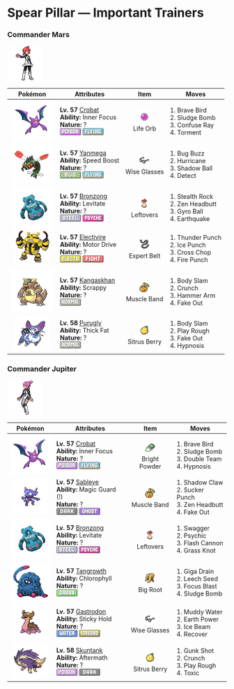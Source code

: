 # Spear Pillar — Important Trainers

### Commander Mars

![Commander Mars](../../assets/important_trainers/mars.png "Commander Mars")

| Pokémon | Attributes | Item | Moves |
|:-------:|------------|:----:|-------|
| ![Crobat](../../assets/sprites/crobat/front.gif "Crobat: The transformation of its legs into wings made it better at flying, but more clumsy at walking.") | **Lv. 57** [Crobat](../../pokemon/crobat.md/)<br>**Ability:** <span class="tooltip" title="The Pokémon is protected from flinching.">Inner Focus</span><br>**Nature:** ?<br>![poison](../../assets/types/poison.png "Poison") ![flying](../../assets/types/flying.png "Flying") | ![Life Orb](../../assets/items/life_orb.png "Life Orb")<br><span class="tooltip" title="An item to be held by a Pokémon. It boosts the power of moves, but at the cost of some HP on each hit.">Life Orb</span> | 1. <span class="tooltip" title="The user tucks in its wings and charges from a low altitude. The user also takes serious damage.">Brave Bird</span><br>2. <span class="tooltip" title="The user attacks by hurling filthy sludge at the foe. It may also poison the target.">Sludge Bomb</span><br>3. <span class="tooltip" title="The foe is exposed to a sinister ray that triggers confusion. ">Confuse Ray</span><br>4. <span class="tooltip" title="The user torments and enrages the foe, making it incapable of using the same move twice in a row.">Torment</span> |
| ![Yanmega](../../assets/sprites/yanmega/front.gif "Yanmega: Its jaw power is incredible. It is adept at biting apart foes while flying by at high speed.") | **Lv. 57** [Yanmega](../../pokemon/yanmega.md/)<br>**Ability:** <span class="tooltip" title="The Pokémon’s Speed stat is gradually boosted.">Speed Boost</span><br>**Nature:** ?<br>![bug](../../assets/types/bug.png "Bug") ![flying](../../assets/types/flying.png "Flying") | ![Wise Glasses](../../assets/items/wise_glasses.png "Wise Glasses")<br><span class="tooltip" title="An item to be held by a Pokémon. It is a thick pair of glasses that slightly boosts the power of special moves.">Wise Glasses</span> | 1. <span class="tooltip" title="The user vibrates its wings to generate a damaging sound wave. It may also lower the foe’s Sp. Def stat.">Bug Buzz</span><br>2. <span class="tooltip" title="Inflicts regular damage.">Hurricane</span><br>3. <span class="tooltip" title="The user hurls a shadowy blob at the foe. It may also lower the foe’s Sp. Def stat.">Shadow Ball</span><br>4. <span class="tooltip" title="It enables the user to evade all attacks. Its chance of failing rises if it is used in succession.">Detect</span> |
| ![Bronzong](../../assets/sprites/bronzong/front.gif "Bronzong: It brought rains by opening portals to another world. It was revered as a bringer of plentiful harvests.") | **Lv. 57** [Bronzong](../../pokemon/bronzong.md/)<br>**Ability:** <span class="tooltip" title="Gives full immunity to all Ground-type moves.">Levitate</span><br>**Nature:** ?<br>![steel](../../assets/types/steel.png "Steel") ![psychic](../../assets/types/psychic.png "Psychic") | ![Leftovers](../../assets/items/leftovers.png "Leftovers")<br><span class="tooltip" title="An item to be held by a Pokémon. The holder’s HP is gradually restored during battle.">Leftovers</span> | 1. <span class="tooltip" title="The user lays a trap of levitating stones around the foe. The trap hurts foes that switch into battle.">Stealth Rock</span><br>2. <span class="tooltip" title="The user focuses its willpower to its head and rams the foe. It may also make the target flinch.">Zen Headbutt</span><br>3. <span class="tooltip" title="The user tackles the foe with a high-speed spin. The slower the user, the greater the damage.">Gyro Ball</span><br>4. <span class="tooltip" title="The user sets off an earthquake that hits all the Pokémon in the battle. ">Earthquake</span> |
| ![Electivire](../../assets/sprites/electivire/front.gif "Electivire: Heedless of enemy attacks, it closes in, shoves its tails onto the foe, then looses high voltage.") | **Lv. 57** [Electivire](../../pokemon/electivire.md/)<br>**Ability:** <span class="tooltip" title="Raises Speed if hit by an Electric-type move.">Motor Drive</span><br>**Nature:** ?<br>![electric](../../assets/types/electric.png "Electric") ![fighting](../../assets/types/fighting.png "Fighting") | ![Expert Belt](../../assets/items/expert_belt.png "Expert Belt")<br><span class="tooltip" title="An item to be held by a Pokémon. It is a well-worn belt that slightly boosts the power of supereffective moves.">Expert Belt</span> | 1. <span class="tooltip" title="The foe is punched with an electrified fist. It may leave the target with paralysis.">Thunder Punch</span><br>2. <span class="tooltip" title="The foe is punched with an icy fist. It may leave the target frozen. ">Ice Punch</span><br>3. <span class="tooltip" title="The user delivers a double chop with its forearms crossed. It has a high critical-hit ratio.">Cross Chop</span><br>4. <span class="tooltip" title="The foe is punched with a fiery fist. It may leave the target with a burn. ">Fire Punch</span> |
| ![Kangaskhan](../../assets/sprites/kangaskhan/front.gif "Kangaskhan: It raises its offspring in its belly pouch. It lets the baby out to play only when it feels safe.") | **Lv. 57** [Kangaskhan](../../pokemon/kangaskhan.md/)<br>**Ability:** <span class="tooltip" title="Enables moves to hit Ghost-type foes.">Scrappy</span><br>**Nature:** ?<br>![normal](../../assets/types/normal.png "Normal") | ![Muscle Band](../../assets/items/muscle_band.png "Muscle Band")<br><span class="tooltip" title="An item to be held by a Pokémon. It is a headband that slightly boosts the power of physical moves.">Muscle Band</span> | 1. <span class="tooltip" title="The user drops onto the foe with its full body weight. It may leave the foe paralyzed.">Body Slam</span><br>2. <span class="tooltip" title="The user crunches up the foe with sharp fangs. It may also lower the target’s Defense stat.">Crunch</span><br>3. <span class="tooltip" title="The user swings and hits with its strong and heavy fist. It lowers the user’s Speed, however.">Hammer Arm</span><br>4. <span class="tooltip" title="An attack that hits first and makes the target flinch. This move works only on the first turn.">Fake Out</span> |
| ![Purugly](../../assets/sprites/purugly/front.gif "Purugly: It binds its body with its tails to make itself look bigger. If it locks eyes, it will glare ceaselessly.") | **Lv. 58** [Purugly](../../pokemon/purugly.md/)<br>**Ability:** <span class="tooltip" title="Raises resistance to Fire-​ and Ice-type moves.">Thick Fat</span><br>**Nature:** ?<br>![normal](../../assets/types/normal.png "Normal") | ![Sitrus Berry](../../assets/items/sitrus_berry.png "Sitrus Berry")<br><span class="tooltip" title="A Poffin ingredient. It may be used or held by a Pokémon to heal the user’s HP a little.">Sitrus Berry</span> | 1. <span class="tooltip" title="The user drops onto the foe with its full body weight. It may leave the foe paralyzed.">Body Slam</span><br>2. <span class="tooltip" title="Inflicts regular damage.  Has a 10% chance to lower the target's Attack by one stage.">Play Rough</span><br>3. <span class="tooltip" title="An attack that hits first and makes the target flinch. This move works only on the first turn.">Fake Out</span><br>4. <span class="tooltip" title="The user employs hypnotic suggestion to make the target fall into a deep sleep.">Hypnosis</span> |


### Commander Jupiter

![Commander Jupiter](../../assets/important_trainers/jupiter.png "Commander Jupiter")

| Pokémon | Attributes | Item | Moves |
|:-------:|------------|:----:|-------|
| ![Crobat](../../assets/sprites/crobat/front.gif "Crobat: The transformation of its legs into wings made it better at flying, but more clumsy at walking.") | **Lv. 57** [Crobat](../../pokemon/crobat.md/)<br>**Ability:** <span class="tooltip" title="The Pokémon is protected from flinching.">Inner Focus</span><br>**Nature:** ?<br>![poison](../../assets/types/poison.png "Poison") ![flying](../../assets/types/flying.png "Flying") | ![Bright Powder](../../assets/items/bright_powder.png "Bright Powder")<br><span class="tooltip" title="An item to be held by a Pokémon. It casts a tricky glare that lowers the opponent’s accuracy.">Bright Powder</span> | 1. <span class="tooltip" title="The user tucks in its wings and charges from a low altitude. The user also takes serious damage.">Brave Bird</span><br>2. <span class="tooltip" title="The user attacks by hurling filthy sludge at the foe. It may also poison the target.">Sludge Bomb</span><br>3. <span class="tooltip" title="By moving rapidly, the user makes illusory copies of itself to raise its evasiveness. ">Double Team</span><br>4. <span class="tooltip" title="The user employs hypnotic suggestion to make the target fall into a deep sleep.">Hypnosis</span> |
| ![Sableye](../../assets/sprites/sableye/front.gif "Sableye: It hides in the darkness of caves. Its diet of gems has transformed its eyes into gemstones.") | **Lv. 57** [Sableye](../../pokemon/sableye.md/)<br>**Ability:** <span class="tooltip" title="The Pokémon only takes damage from attacks.">Magic Guard (!)</span><br>**Nature:** ?<br>![dark](../../assets/types/dark.png "Dark") ![ghost](../../assets/types/ghost.png "Ghost") | ![Muscle Band](../../assets/items/muscle_band.png "Muscle Band")<br><span class="tooltip" title="An item to be held by a Pokémon. It is a headband that slightly boosts the power of physical moves.">Muscle Band</span> | 1. <span class="tooltip" title="The user slashes with a sharp claw made from shadows. It has a high critical-hit ratio.">Shadow Claw</span><br>2. <span class="tooltip" title="This move enables the user to attack first. It fails if the foe is not readying an attack, however.">Sucker Punch</span><br>3. <span class="tooltip" title="The user focuses its willpower to its head and rams the foe. It may also make the target flinch.">Zen Headbutt</span><br>4. <span class="tooltip" title="An attack that hits first and makes the target flinch. This move works only on the first turn.">Fake Out</span> |
| ![Bronzong](../../assets/sprites/bronzong/front.gif "Bronzong: It brought rains by opening portals to another world. It was revered as a bringer of plentiful harvests.") | **Lv. 57** [Bronzong](../../pokemon/bronzong.md/)<br>**Ability:** <span class="tooltip" title="Gives full immunity to all Ground-type moves.">Levitate</span><br>**Nature:** ?<br>![steel](../../assets/types/steel.png "Steel") ![psychic](../../assets/types/psychic.png "Psychic") | ![Leftovers](../../assets/items/leftovers.png "Leftovers")<br><span class="tooltip" title="An item to be held by a Pokémon. The holder’s HP is gradually restored during battle.">Leftovers</span> | 1. <span class="tooltip" title="The user enrages the foe into confusion. However, it also sharply raises the foe’s Attack stat.">Swagger</span><br>2. <span class="tooltip" title="The foe is hit by a strong telekinetic force. It may also reduce the foe’s Sp. Def stat.">Psychic</span><br>3. <span class="tooltip" title="The user gathers all its light energy and releases it at once. It may also lower the foe’s Sp. Def stat.">Flash Cannon</span><br>4. <span class="tooltip" title="The user snares the foe with grass and trips it. The heavier the foe, the greater the damage.">Grass Knot</span> |
| ![Tangrowth](../../assets/sprites/tangrowth/front.gif "Tangrowth: Its arms are made of plants that bind themselves to things. They grow back right away if cut.") | **Lv. 57** [Tangrowth](../../pokemon/tangrowth.md/)<br>**Ability:** <span class="tooltip" title="Boosts the Pokémon’s Speed in sunshine.">Chlorophyll</span><br>**Nature:** ?<br>![grass](../../assets/types/grass.png "Grass") | ![Big Root](../../assets/items/big_root.png "Big Root")<br><span class="tooltip" title="A Pokémon hold item that boosts the power of HP-stealing moves to let the holder recover more HP.">Big Root</span> | 1. <span class="tooltip" title="A nutrient-draining attack. The user’s HP is restored by half the damage taken by the target.">Giga Drain</span><br>2. <span class="tooltip" title="A seed is planted on the foe. It steals some HP from the foe to heal the user on every turn.">Leech Seed</span><br>3. <span class="tooltip" title="The user heightens its mental focus and unleashes its power. It may also lower the target’s Sp. Def.">Focus Blast</span><br>4. <span class="tooltip" title="The user attacks by hurling filthy sludge at the foe. It may also poison the target.">Sludge Bomb</span> |
| ![Gastrodon](../../assets/sprites/gastrodon/front.gif "Gastrodon: Long ago, its entire back was shielded with a sturdy shell. There are traces of it left in its cells.") | **Lv. 57** [Gastrodon](../../pokemon/gastrodon.md/)<br>**Ability:** <span class="tooltip" title="Protects the Pokémon from item theft.">Sticky Hold</span><br>**Nature:** ?<br>![water](../../assets/types/water.png "Water") ![ground](../../assets/types/ground.png "Ground") | ![Wise Glasses](../../assets/items/wise_glasses.png "Wise Glasses")<br><span class="tooltip" title="An item to be held by a Pokémon. It is a thick pair of glasses that slightly boosts the power of special moves.">Wise Glasses</span> | 1. <span class="tooltip" title="The user attacks by shooting out muddy water. It may also lower the foe’s accuracy.">Muddy Water</span><br>2. <span class="tooltip" title="The user makes the ground under the foe erupt with power. It may also lower the target’s Sp. Def.">Earth Power</span><br>3. <span class="tooltip" title="The foe is struck with an icy-cold beam of energy. It may also freeze the target solid.">Ice Beam</span><br>4. <span class="tooltip" title="A self-healing move. The user restores its own HP by up to half of its max HP. ">Recover</span> |
| ![Skuntank](../../assets/sprites/skuntank/front.gif "Skuntank: It attacks by spraying a horribly smelly fluid from the tip of its tail. Attacks from above confound it.") | **Lv. 58** [Skuntank](../../pokemon/skuntank.md/)<br>**Ability:** <span class="tooltip" title="Damages the foe landing the finishing hit.">Aftermath</span><br>**Nature:** ?<br>![poison](../../assets/types/poison.png "Poison") ![dark](../../assets/types/dark.png "Dark") | ![Sitrus Berry](../../assets/items/sitrus_berry.png "Sitrus Berry")<br><span class="tooltip" title="A Poffin ingredient. It may be used or held by a Pokémon to heal the user’s HP a little.">Sitrus Berry</span> | 1. <span class="tooltip" title="The user shoots filthy garbage at the foe to attack. It may also poison the target.">Gunk Shot</span><br>2. <span class="tooltip" title="The user crunches up the foe with sharp fangs. It may also lower the target’s Defense stat.">Crunch</span><br>3. <span class="tooltip" title="Inflicts regular damage.  Has a 10% chance to lower the target's Attack by one stage.">Play Rough</span><br>4. <span class="tooltip" title="A move that leaves the target badly poisoned. Its poison damage worsens every turn.">Toxic</span> |


